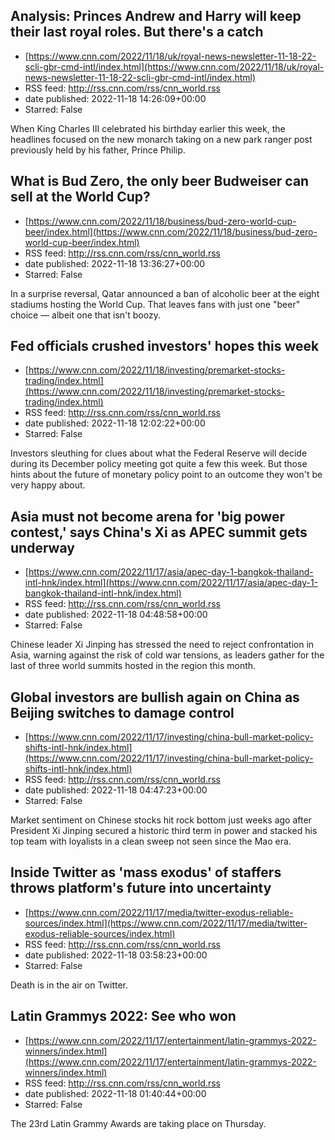 ## Analysis: Princes Andrew and Harry will keep their last royal roles. But there's a catch
 - [https://www.cnn.com/2022/11/18/uk/royal-news-newsletter-11-18-22-scli-gbr-cmd-intl/index.html](https://www.cnn.com/2022/11/18/uk/royal-news-newsletter-11-18-22-scli-gbr-cmd-intl/index.html)
 - RSS feed: http://rss.cnn.com/rss/cnn_world.rss
 - date published: 2022-11-18 14:26:09+00:00
 - Starred: False

When King Charles III celebrated his birthday earlier this week, the headlines focused on the new monarch taking on a new park ranger post previously held by his father, Prince Philip.

## What is Bud Zero, the only beer Budweiser can sell at the World Cup?
 - [https://www.cnn.com/2022/11/18/business/bud-zero-world-cup-beer/index.html](https://www.cnn.com/2022/11/18/business/bud-zero-world-cup-beer/index.html)
 - RSS feed: http://rss.cnn.com/rss/cnn_world.rss
 - date published: 2022-11-18 13:36:27+00:00
 - Starred: False

In a surprise reversal, Qatar announced a ban of alcoholic beer at the eight stadiums hosting the World Cup. That leaves fans with just one "beer" choice — albeit one that isn't boozy.

## Fed officials crushed investors' hopes this week
 - [https://www.cnn.com/2022/11/18/investing/premarket-stocks-trading/index.html](https://www.cnn.com/2022/11/18/investing/premarket-stocks-trading/index.html)
 - RSS feed: http://rss.cnn.com/rss/cnn_world.rss
 - date published: 2022-11-18 12:02:22+00:00
 - Starred: False

Investors sleuthing for clues about what the Federal Reserve will decide during its December policy meeting got quite a few this week. But those hints about the future of monetary policy point to an outcome they won't be very happy about.

## Asia must not become arena for 'big power contest,' says China's Xi as APEC summit gets underway
 - [https://www.cnn.com/2022/11/17/asia/apec-day-1-bangkok-thailand-intl-hnk/index.html](https://www.cnn.com/2022/11/17/asia/apec-day-1-bangkok-thailand-intl-hnk/index.html)
 - RSS feed: http://rss.cnn.com/rss/cnn_world.rss
 - date published: 2022-11-18 04:48:58+00:00
 - Starred: False

Chinese leader Xi Jinping has stressed the need to reject confrontation in Asia, warning against the risk of cold war tensions, as leaders gather for the last of three world summits hosted in the region this month.

## Global investors are bullish again on China as Beijing switches to damage control
 - [https://www.cnn.com/2022/11/17/investing/china-bull-market-policy-shifts-intl-hnk/index.html](https://www.cnn.com/2022/11/17/investing/china-bull-market-policy-shifts-intl-hnk/index.html)
 - RSS feed: http://rss.cnn.com/rss/cnn_world.rss
 - date published: 2022-11-18 04:47:23+00:00
 - Starred: False

Market sentiment on Chinese stocks hit rock bottom just weeks ago after President Xi Jinping secured a historic third term in power and stacked his top team with loyalists in a clean sweep not seen since the Mao era.

## Inside Twitter as 'mass exodus' of staffers throws platform's future into uncertainty
 - [https://www.cnn.com/2022/11/17/media/twitter-exodus-reliable-sources/index.html](https://www.cnn.com/2022/11/17/media/twitter-exodus-reliable-sources/index.html)
 - RSS feed: http://rss.cnn.com/rss/cnn_world.rss
 - date published: 2022-11-18 03:58:23+00:00
 - Starred: False

Death is in the air on Twitter.

## Latin Grammys 2022: See who won
 - [https://www.cnn.com/2022/11/17/entertainment/latin-grammys-2022-winners/index.html](https://www.cnn.com/2022/11/17/entertainment/latin-grammys-2022-winners/index.html)
 - RSS feed: http://rss.cnn.com/rss/cnn_world.rss
 - date published: 2022-11-18 01:40:44+00:00
 - Starred: False

The 23rd Latin Grammy Awards are taking place on Thursday.
